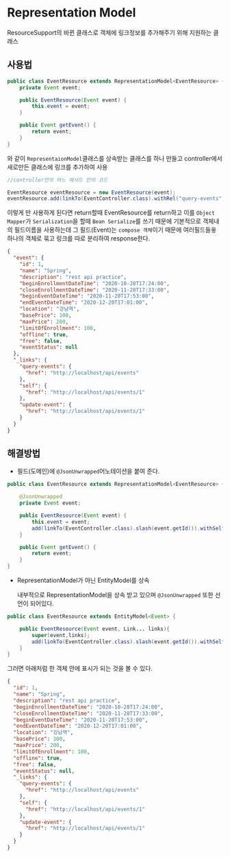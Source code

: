 # Representation Model

ResourceSupport의 바뀐 클래스로 객체에 링크정보를 추가해주기 위해 지원하는 클래스

## 사용법

```java
public class EventResource extends RepresentationModel<EventResource> {
    private Event event;

    public EventResource(Event event) {
        this.event = event;
    }

    public Event getEvent() {
        return event;
    }
}
```

와 같이 `RepresentaionModel`클래스를 상속받는 클래스를 하나 만들고 controller에서 새로만든 클래스에 링크를 추가하여 사용

```java
//controller안의 어느 메서드 안의 코드

EventResource eventResource = new EventResource(event);
eventResource.add(linkTo(EventController.class).withRel("query-events"));

```

이렇게 만 사용하게 된다면 return할때 EventResource를 return하고 이를 `Object Mapper`가 `Serialization`을 할때 `Bean Serialize`를 쓰기 때문에 기본적으로 객체내의 필드이름을 사용하는데 그 필드(Event)는 `compose 객체`이기 때문에 여러필드들읗 하나의 객체로 묶고 링크를 따로 분리하여 response한다.

```json
{
  "event": {
    "id": 1,
    "name": "Spring",
    "description": "rest api practice",
    "beginEnrollmentDateTime": "2020-10-28T17:24:00",
    "closeEnrollmentDateTime": "2020-11-28T17:33:00",
    "beginEventDateTime": "2020-11-20T17:53:00",
    "endEventDateTime": "2020-12-20T17:01:00",
    "location": "강남역",
    "basePrice": 100,
    "maxPrice": 200,
    "limitOfEnrollment": 100,
    "offline": true,
    "free": false,
    "eventStatus": null
  },
  "_links": {
    "query-events": {
      "href": "http://localhost/api/events"
    },
    "self": {
      "href": "http://localhost/api/events/1"
    },
    "update-event": {
      "href": "http://localhost/api/events/1"
    }
  }
}
```

## 해결방법

- 필드(도메인)에 `@JsonUnwrapped`어노테이션을 붙여 준다.

```java
public class EventResource extends RepresentationModel<EventResource> {

    @JsonUnwrapped
    private Event event;

    public EventResource(Event event) {
        this.event = event;
        add(linkTo(EventController.class).slash(event.getId()).withSelfRel()); //self link
    }

    public Event getEvent() {
        return event;
    }
}
```

- RepresentationModel<T>가 아닌 EntityModel<T>를 상속

  내부적으로 RepresentationModel을 상속 받고 있으며 `@JsonUnwrapped` 또한 선언이 되어있다.

```java
public class EventResource extends EntityModel<Event> {

    public EventResource(Event event, Link... links){
        super(event,links);
        add(linkTo(EventController.class).slash(event.getId()).withSelfRel()); //self link
    }
}
```

그러면 아래처럼 한 객체 안에 표시가 되는 것을 볼 수 있다.

```json
{
  "id": 1,
  "name": "Spring",
  "description": "rest api practice",
  "beginEnrollmentDateTime": "2020-10-28T17:24:00",
  "closeEnrollmentDateTime": "2020-11-28T17:33:00",
  "beginEventDateTime": "2020-11-20T17:53:00",
  "endEventDateTime": "2020-12-20T17:01:00",
  "location": "강남역",
  "basePrice": 100,
  "maxPrice": 200,
  "limitOfEnrollment": 100,
  "offline": true,
  "free": false,
  "eventStatus": null,
  "_links": {
    "query-events": {
      "href": "http://localhost/api/events"
    },
    "self": {
      "href": "http://localhost/api/events/1"
    },
    "update-event": {
      "href": "http://localhost/api/events/1"
    }
  }
}
```
